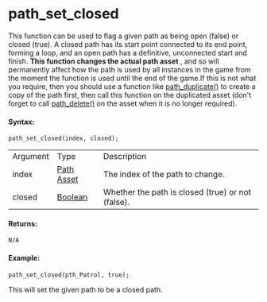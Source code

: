 # path_set_closed

This function can be used to flag a given path as being open (false) or
closed (true). A closed path has its start point connected to its end
point, forming a loop, and an open path has a definitive, unconnected
start and finish. **This function changes the actual path asset** , and
so will permanently affect how the path is used by all instances in the
game from the moment the function is used until the end of the game.If
this is not what you require, then you should use a function like
[path_duplicate()](path_duplicate) to create a copy of the path
first, then call this function on the duplicated asset (don't forget to
call [path_delete()](path_delete) on the asset when it is no longer
required).

#### Syntax:

``` gml
path_set_closed(index, closed);
```

|          |                                                                               |                                                   |
|----------|-------------------------------------------------------------------------------|---------------------------------------------------|
| Argument | Type                                                                          | Description                                       |
| index    |  [Path Asset](../../../../../../The_Asset_Editors/Paths)                  | The index of the path to change.                  |
| closed   |  [Boolean](../../../../../../GameMaker_Language/GML_Overview/Data_Types)  | Whether the path is closed (true) or not (false). |

#### Returns:

``` gml
N/A
```

#### Example:

``` gml
path_set_closed(pth_Patrol, true);
```

This will set the given path to be a closed path.
